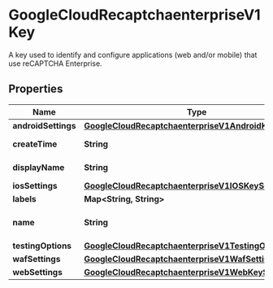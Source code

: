 

# GoogleCloudRecaptchaenterpriseV1Key

A key used to identify and configure applications (web and/or mobile) that use reCAPTCHA Enterprise.

## Properties

| Name | Type | Description | Notes |
|------------ | ------------- | ------------- | -------------|
|**androidSettings** | [**GoogleCloudRecaptchaenterpriseV1AndroidKeySettings**](GoogleCloudRecaptchaenterpriseV1AndroidKeySettings.md) |  |  [optional] |
|**createTime** | **String** | Output only. The timestamp corresponding to the creation of this key. |  [optional] [readonly] |
|**displayName** | **String** | Human-readable display name of this key. Modifiable by user. |  [optional] |
|**iosSettings** | [**GoogleCloudRecaptchaenterpriseV1IOSKeySettings**](GoogleCloudRecaptchaenterpriseV1IOSKeySettings.md) |  |  [optional] |
|**labels** | **Map&lt;String, String&gt;** | See Creating and managing labels. |  [optional] |
|**name** | **String** | The resource name for the Key in the format \&quot;projects/{project}/keys/{key}\&quot;. |  [optional] |
|**testingOptions** | [**GoogleCloudRecaptchaenterpriseV1TestingOptions**](GoogleCloudRecaptchaenterpriseV1TestingOptions.md) |  |  [optional] |
|**wafSettings** | [**GoogleCloudRecaptchaenterpriseV1WafSettings**](GoogleCloudRecaptchaenterpriseV1WafSettings.md) |  |  [optional] |
|**webSettings** | [**GoogleCloudRecaptchaenterpriseV1WebKeySettings**](GoogleCloudRecaptchaenterpriseV1WebKeySettings.md) |  |  [optional] |



